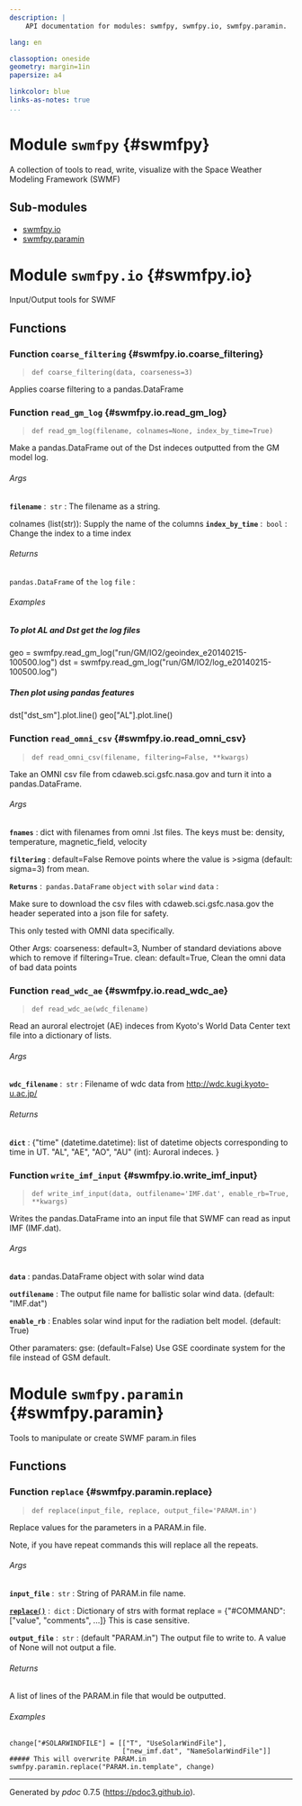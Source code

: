 ```yaml
---
description: |
    API documentation for modules: swmfpy, swmfpy.io, swmfpy.paramin.

lang: en

classoption: oneside
geometry: margin=1in
papersize: a4

linkcolor: blue
links-as-notes: true
...
```



    
# Module `swmfpy` {#swmfpy}

A collection of tools to read, write, visualize with the
Space Weather Modeling Framework (SWMF)



    
## Sub-modules

* [swmfpy.io](#swmfpy.io)
* [swmfpy.paramin](#swmfpy.paramin)






    
# Module `swmfpy.io` {#swmfpy.io}

Input/Output tools for SWMF





    
## Functions


    
### Function `coarse_filtering` {#swmfpy.io.coarse_filtering}



    
> `def coarse_filtering(data, coarseness=3)`


Applies coarse filtering to a pandas.DataFrame


    
### Function `read_gm_log` {#swmfpy.io.read_gm_log}



    
> `def read_gm_log(filename, colnames=None, index_by_time=True)`


Make a pandas.DataFrame out of the Dst indeces outputted
from the GM model log.


###### Args

**`filename`** :&ensp;`str`
:   The filename as a string.


colnames (list(str)): Supply the name of the columns
**`index_by_time`** :&ensp;`bool`
:   Change the index to a time index



###### Returns

`pandas.DataFrame` of `the` `log` `file`
:   &nbsp;

###### Examples

##### To plot AL and Dst get the log files
geo = swmfpy.read_gm_log("run/GM/IO2/geoindex_e20140215-100500.log")
dst = swmfpy.read_gm_log("run/GM/IO2/log_e20140215-100500.log")
##### Then plot using pandas features
dst["dst_sm"].plot.line()
geo["AL"].plot.line()


    
### Function `read_omni_csv` {#swmfpy.io.read_omni_csv}



    
> `def read_omni_csv(filename, filtering=False, **kwargs)`


Take an OMNI csv file from cdaweb.sci.gsfc.nasa.gov
and turn it into a pandas.DataFrame.


###### Args

**`fnames`**
:   dict with filenames from omni .lst files. The keys must be:
    density, temperature, magnetic_field, velocity


**`filtering`**
:   default=False Remove points where the value
                  is >sigma (default: sigma=3) from mean.


**`Returns`** :&ensp;`pandas.DataFrame` `object` `with` `solar` `wind` `data`
:   &nbsp;


Make sure to download the csv files with cdaweb.sci.gsfc.nasa.gov
the header seperated into a json file for safety.

This only tested with OMNI data specifically.

Other Args:
    coarseness: default=3, Number of standard deviations above which to
                remove if filtering=True.
    clean: default=True, Clean the omni data of bad data points


    
### Function `read_wdc_ae` {#swmfpy.io.read_wdc_ae}



    
> `def read_wdc_ae(wdc_filename)`


Read an auroral electrojet (AE) indeces from Kyoto's World Data Center
   text file into a dictionary of lists.


###### Args

**`wdc_filename`** :&ensp;`str`
:   Filename of wdc data from
                    <http://wdc.kugi.kyoto-u.ac.jp/>



###### Returns

**`dict`**
:   {"time" (datetime.datetime): list of datetime objects
                                   corresponding to time in UT.
       "AL", "AE", "AO", "AU" (int): Auroral indeces.
      }



    
### Function `write_imf_input` {#swmfpy.io.write_imf_input}



    
> `def write_imf_input(data, outfilename='IMF.dat', enable_rb=True, **kwargs)`


Writes the pandas.DataFrame into an input file
that SWMF can read as input IMF (IMF.dat).


###### Args

**`data`**
:   pandas.DataFrame object with solar wind data


**`outfilename`**
:   The output file name for ballistic solar wind data.                 (default: "IMF.dat")


**`enable_rb`**
:   Enables solar wind input for the radiation belt model.                 (default: True)


Other paramaters:
    gse: (default=False)
        Use GSE coordinate system for the file instead of GSM default.





    
# Module `swmfpy.paramin` {#swmfpy.paramin}

Tools to manipulate or create SWMF param.in files





    
## Functions


    
### Function `replace` {#swmfpy.paramin.replace}



    
> `def replace(input_file, replace, output_file='PARAM.in')`


Replace values for the parameters in a PARAM.in file.

Note, if you have repeat commands this will replace all the repeats.


###### Args

**`input_file`** :&ensp;`str`
:   String of PARAM.in file name.


**[`replace()`](#swmfpy.paramin.replace)** :&ensp;`dict`
:   Dictionary of strs with format
                replace = {"#COMMAND": ["value", "comments", ...]}
                This is case sensitive.


**`output_file`** :&ensp;`str`
:   (default "PARAM.in") The output file to write to.
                   A value of None will not output a file.



###### Returns

A list of lines of the PARAM.in file that would be outputted.

###### Examples

```
change["#SOLARWINDFILE"] = [["T", "UseSolarWindFile"],
                            ["new_imf.dat", "NameSolarWindFile"]]
##### This will overwrite PARAM.in
swmfpy.paramin.replace("PARAM.in.template", change)
```




-----
Generated by *pdoc* 0.7.5 (<https://pdoc3.github.io>).
